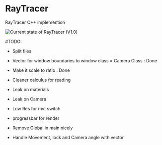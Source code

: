 # RayTracer
RayTracer C++ implemention

![Current state of RayTracer (V1.0)](https://imgur.com/a/ljTLq71)


#TODO:

- Split files

- Vector for window boundaries to window class = Camera Class : Done
- Make it scale to ratio : Done

- Cleaner calculus for reading

- Leak on materials
- Leak on Camera

- Low Res for mvt switch
- progressbar for render

- Remove Global in main nicely

- Handle Movement, lock and Camera angle with vector
